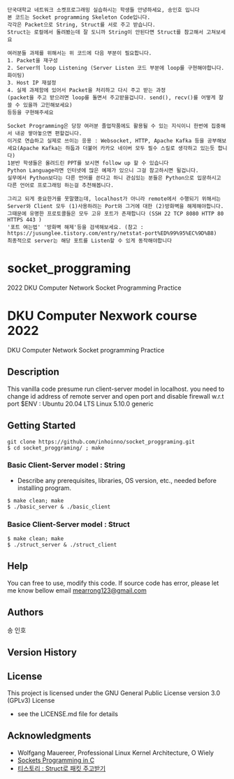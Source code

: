 ```
단국대학교 네트워크 소켓프로그래밍 실습하시는 학생들 안녕하세요, 송인호 입니다
본 코드는 Socket programming Skeleton Code입니다. 
각각은 Packet으로 String, Struct를 서로 주고 받습니다.
Struct는 로컬에서 돌려봤는데 잘 도니까 String이 안된다면 Struct를 참고해서 고쳐보세요

여러분들 과제를 위해서는 위 코드에 다음 부분이 필요합니다.
1. Packet을 재구성
2. Server의 loop Listening (Server Listen 코드 부분에 loop를 구현해야합니다. 화이팅)
3. Host IP 재설정
4. 실제 과제함에 있어서 Packet을 처리하고 다시 주고 받는 과정
(packet을 주고 받으려면 loop를 돌면서 주고받을겁니다. send(), recv()를 어떻게 잘 쓸 수 있을까 고민해보세요)
등등을 구현해주세요

Socket Programming은 당장 여러분 졸업작품에도 활용될 수 있는 지식이니 한번에 집중해서 내공 쌓아놓으면 편할겁니다.
이거로 연습하고 실제로 쓰이는 응용 : Websocket, HTTP, Apache Kafka 등을 공부해보세요(Apache Kafka는 하둡과 더불어 카카오 네이버 모두 필수 스킬로 생각하고 있는듯 합니다)
1분반 학생들은 올려드린 PPT를 보시면 follow up 할 수 있습니다
Python Language라면 인터넷에 많은 예제가 있으니 그걸 참고하시면 될겁니다. 
실무에서 Python보다는 다른 언어를 쓴다고 하니 관심있는 분들은 Python으로 입문하시고 다른 언어로 프로그래밍 하는걸 추천해봅니다.

그리고 되게 중요한거를 못말헀는데, localhost가 아니라 remote에서 수행되기 위해서는
Server와 Client 모두 (1)사용하려는 Port와 그거에 대한 (2)방화벽을 해제해야합니다.
그때문에 유명한 프로토콜들은 모두 고유 포트가 존재합니다 (SSH 22 TCP 8080 HTTP 80 HTTPS 443 )
'포트 여는법' '방화벽 해제'등을 검색해보세요. (참고 : https://jusunglee.tistory.com/entry/netstat-port%ED%99%95%EC%9D%B8)
최종적으로 server는 해당 포트를 Listen할 수 있게 동작해야합니다
```


# socket_proggraming
2022 DKU Computer Network Socket Programming Practice

# DKU Computer Nexwork course 2022

DKU Computer Network Socket programming Practice
## Description
This vanilla code presume run client-server model in localhost.
you need to change id address of remote server and open port and disable firewall w.r.t port
$ENV : Ubuntu 20.04 LTS Linux 5.10.0 generic 

## Getting Started
```
git clone https://github.com/inhoinno/socket_proggraming.git
$ cd socket_proggraming/ ; make

```

### Basic Client-Server model : String

* Describe any prerequisites, libraries, OS version, etc., needed before installing program.
```
$ make clean; make
$ ./basic_server & ./basic_client
```

### Basice Client-Server model : Struct
```
$ make clean; make
$ ./struct_server & ./struct_client
```

## Help
  You can free to use, modify this code. 
  If source code has error, please let me know bellow email
  mearrong123@gmail.com 

## Authors
  송 인호
## Version History

## License

This project is licensed under the GNU General Public License version 3.0 (GPLv3) License 
- see the LICENSE.md file for details

## Acknowledgments
* Wolfgang Mauereer, Professional Linux Kernel Architecture, O Wiely
* [Sockets Programming in C](http://www.spec.gmu.edu/~pparis/classes/project_465/CSockets.pdf)
* [티스토리 : Struct로 패킷 주고받기](https://uju-tech.tistory.com/entry/C-Socket-%EC%86%8C%EC%BC%93-%ED%86%B5%EC%8B%A0%EC%9D%84-%EC%9D%B4%EC%9A%A9%ED%95%9C-%EA%B5%AC%EC%A1%B0%EC%B2%B4-%EC%A0%84%EC%86%A1)
